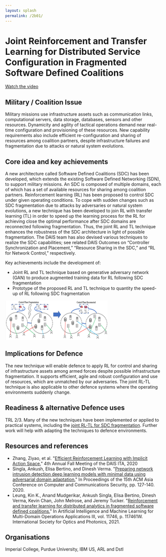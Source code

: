 ```yaml
---
layout: splash
permalink: /2b01/
---
```


# Joint Reinforcement and Transfer Learning for Distributed Service Configuration in Fragmented Software Defined Coalitions
[Watch the video](https://ibm.box.com/v/Showcase-2b01-video)

## Military / Coalition Issue
Military missions use infrastructure assets such as communication links, computational servers, data storage,
databases, sensors and other resources. Dynamicity and agility of tactical operations demand near real-time
configuration and provisioning of these resources. New capability requirements also include efficient
re-configuration and sharing of resources among coalition partners, despite infrastructure failures and
fragmentation due to attacks or natural system evolutions.

## Core idea and key achievements
A new architecture called Software Defined Coalitions (SDC) has been developed, which extends the existing Software
Defined Networking (SDN), to support military missions. An SDC is composed of multiple domains, each of which has a
set of available resources for sharing among coalition partners. Reinforcement learning (RL) has been proposed to
control SDC under given operating conditions. To cope with sudden changes such as SDC fragmentation due to attacks
by adversaries or natural system evolutions, a new technique has been developed to join RL with transfer learning (TL)
in order to speed up the learning process for the RL for achieving close the optimal performance after SDC domains are
reconnected following fragmentation. Thus, the joint RL and TL technique enhances the robustness of the SDC
architecture in light of possible fragmentation. The DAIS team has also devised various techniques to realize the SDC
capabilities; see related DAIS Outcomes on “Controller Synchronization and Placement,” “Resource Sharing in the SDC,”
and “RL for Network Control,” respectively.

Key achievements include the development of:
* Joint RL and TL technique based on generative adversary network (GAN) to produce augmented training data for RL
  following SDC fragmentation
* Prototype of the proposed RL and TL technique to quantity the speed-up of RL following SDC fragmentation

![image info](/dais/achievements/images/2b01-figure1.png)

## Implications for Defence
The new technique will enable defence to apply RL for control and sharing of infrastructure assets among armed forces
despite possible infrastructure fragmentation. It supports efficient, agile and robust configuration and use of
resources, which are unmatched by our adversaries. The joint RL-TL technique is also applicable to other defence
systems where the operating environments suddenly change.

## Readiness & alternative Defence uses
TRL 2/3. Many of the new techniques have been implemented or applied to practical systems, including the
[joint RL-TL for SDC fragmentation](/doc-6087/). Further work will help with adapting the techniques to defence
environments.

## Resources and references
* Zhang, Ziyao, et al.
  "[Efficient Reinforcement Learning with Implicit Action Space.](/doc-7004/)"
  4th Annual Fall Meeting of the DAIS ITA, 2020
* Singla, Ankush, Elisa Bertino, and Dinesh Verma.
  "[Preparing network intrusion detection deep learning models with minimal data using adversarial domain adaptation.](/doc-6050/)"
  In Proceedings of the 15th ACM Asia Conference on Computer and Communications Security, pp. 127-140. 2020.
* Leung, Kin K., Anand Mudgerikar, Ankush Singla, Elisa Bertino, Dinesh Verma, Kevin Chan, John Melrose, and Jeremy Tucker.
  "[Reinforcement and transfer learning for distributed analytics in fragmented software defined coalitions.](/doc-6087/)"
  In Artificial Intelligence and Machine Learning for Multi-Domain Operations Applications III, vol. 11746, p. 117461W. International Society for Optics and Photonics, 2021.

## Organisations
Imperial College, Purdue University, IBM US, ARL and Dstl
